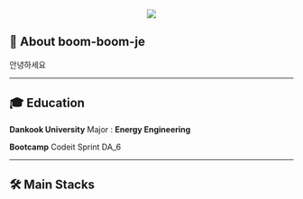 <div align= "center">
    <img src="https://capsule-render.vercel.app/api?type=waving&color=0:3893cc,100:399e15&height=180&text=Welcome%20🙌&animation=&fontColor=ffffff&fontSize=60" />

<div style="text-align: left;"> 

## 👋 About boom-boom-je

안녕하세요

---

## 🎓 Education

**Dankook University**
Major : **Energy Engineering**

**Bootcamp**
Codeit Sprint DA_6

---

## 🛠️ Main Stacks

